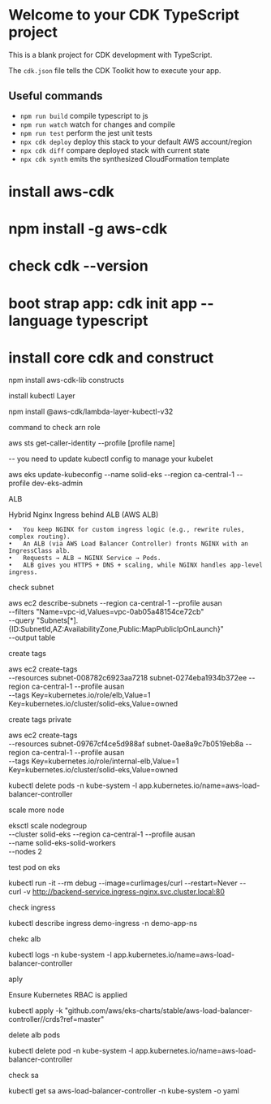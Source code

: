 # Welcome to your CDK TypeScript project

This is a blank project for CDK development with TypeScript.

The `cdk.json` file tells the CDK Toolkit how to execute your app.

## Useful commands

* `npm run build`   compile typescript to js
* `npm run watch`   watch for changes and compile
* `npm run test`    perform the jest unit tests
* `npx cdk deploy`  deploy this stack to your default AWS account/region
* `npx cdk diff`    compare deployed stack with current state
* `npx cdk synth`   emits the synthesized CloudFormation template

# install aws-cdk
# npm install -g aws-cdk
# check cdk --version
# boot strap app: cdk init app --language typescript
# install core cdk and construct
npm install aws-cdk-lib constructs

install kubectl Layer

npm install @aws-cdk/lambda-layer-kubectl-v32

command to check arn role 

aws sts get-caller-identity --profile [profile name]

-- you need to update kubectl config to manage your kubelet

aws eks update-kubeconfig --name solid-eks --region ca-central-1 --profile dev-eks-admin

ALB

Hybrid Nginx Ingress behind ALB (AWS ALB)

	•	You keep NGINX for custom ingress logic (e.g., rewrite rules, complex routing).
	•	An ALB (via AWS Load Balancer Controller) fronts NGINX with an IngressClass alb.
	•	Requests → ALB → NGINX Service → Pods.
	•	ALB gives you HTTPS + DNS + scaling, while NGINX handles app-level ingress.
    

check subnet

aws ec2 describe-subnets --region ca-central-1 --profile ausan \
  --filters "Name=vpc-id,Values=vpc-0ab05a48154ce72cb" \
  --query "Subnets[*].{ID:SubnetId,AZ:AvailabilityZone,Public:MapPublicIpOnLaunch}" \
  --output table


  create tags

  aws ec2 create-tags \
  --resources subnet-008782c6923aa7218 subnet-0274eba1934b372ee  --region ca-central-1 --profile ausan \
  --tags Key=kubernetes.io/role/elb,Value=1 \
         Key=kubernetes.io/cluster/solid-eks,Value=owned


create tags private

aws ec2 create-tags \
  --resources subnet-09767cf4ce5d988af subnet-0ae8a9c7b0519eb8a --region ca-central-1 --profile ausan \
  --tags Key=kubernetes.io/role/internal-elb,Value=1 \
         Key=kubernetes.io/cluster/solid-eks,Value=owned

kubectl delete pods -n kube-system -l app.kubernetes.io/name=aws-load-balancer-controller


scale more node

eksctl scale nodegroup \
  --cluster solid-eks --region ca-central-1 --profile ausan \
  --name solid-eks-solid-workers \
  --nodes 2
  

test pod on eks

kubectl run -it --rm debug --image=curlimages/curl --restart=Never -- \
  curl -v http://backend-service.ingress-nginx.svc.cluster.local:80


  check ingress

  kubectl describe ingress demo-ingress -n demo-app-ns

  chekc alb

  kubectl logs -n kube-system -l app.kubernetes.io/name=aws-load-balancer-controller

  aply 

  Ensure Kubernetes RBAC is applied

  kubectl apply -k "github.com/aws/eks-charts/stable/aws-load-balancer-controller//crds?ref=master"

  delete alb pods

  kubectl delete pod -n kube-system -l app.kubernetes.io/name=aws-load-balancer-controller


  check sa

  kubectl get sa aws-load-balancer-controller -n kube-system -o yaml
  